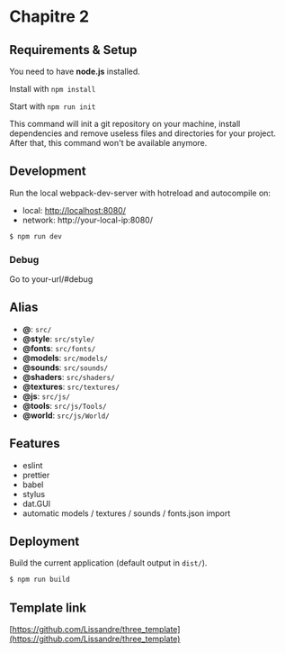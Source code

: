 # Chapitre 2

## Requirements & Setup
You need to have **node.js** installed. 

Install with `npm install`

Start with `npm run init`

This command will init a git repository on your machine, install dependencies and remove useless files and directories for your project.
After that, this command won't be available anymore.

## Development
Run the local webpack-dev-server with hotreload and autocompile on:
- local: [http://localhost:8080/](http://localhost:8080/)
- network: http://your-local-ip:8080/

```sh
$ npm run dev
```

### Debug
Go to your-url/#debug

## Alias
- **@**: `src/`
- **@style**: `src/style/`
- **@fonts**: `src/fonts/`
- **@models**: `src/models/`
- **@sounds**: `src/sounds/`
- **@shaders**: `src/shaders/`
- **@textures**: `src/textures/`
- **@js**: `src/js/`
- **@tools**: `src/js/Tools/`
- **@world**: `src/js/World/`

## Features
- eslint
- prettier
- babel
- stylus
- dat.GUI
- automatic models / textures / sounds / fonts.json import

## Deployment
Build the current application (default output in `dist/`).
```sh
$ npm run build
```

## Template link
[https://github.com/Lissandre/three_template](https://github.com/Lissandre/three_template)
